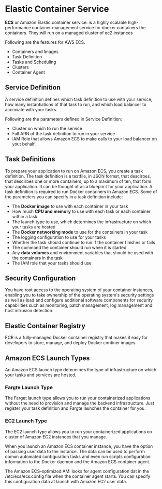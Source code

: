 # Elastic Container Service
**ECS** or Amazon Elastic container service: is a highly scalable high-performance container management service for docker containers the containers. They will run on a managed cluster of ec2 instances 

Following are the features for AWS ECS.
- Containers and Images
- Task Definition
- Tasks and Scheduling
- Clusters
- Container Agent

## Service Definition
A service definition defines which task definition to use with your service, how many instantiations of that task to run, and which load balancer to accociate with your tasks.

Following are the parameters defined in Service Definition:
- Cluster on which to run the service
- Full ARN of the task definition to run in your service
- IAM Role that allows Amazon ECS to make calls to your load balancer on yout behalf.

## Task Definitions
To prepare your application to run on Amazon ECS, you create a task definition. The task definition is a textfile, in JSON format, that descirbes, that descirbes one or more containers, up to a maximum of ten, that form your application. It can be thought of as a blueprint for your application. A task definition is required to run Docker containers in Amazon ECS. Some of the parameters you can specify in a task definition include:

- The **Docker image** to use with each container in your task
- How much **CPU and memory** to use with each task or each container within a task
- The launch type to use, which determines the infrastructure on which your tasks are hosted
- The **Docker networking mode** to use for the containers in your task
- The logging configuration to use for your tasks
- Whether the task should continue to run if the container finishes or fails
- The command the container should run when it is started
- Any **data volumes** and environment variables that should be used with the containers in the task
- The IAM role that your tasks should use

## Security Configuration
You have root access to the operating system of your container instances, enabling you to take ownership of the operating system's security settings as well as load and configure additional software components for security capabilities such as monitoring, patch management, log management and host intrusion detection.

## Elastic Container Registry
ECR is a fully-managed Docker container registry that makes it easy for developers to store, manage, and deploy Docker continer images

## Amazon ECS Launch Types
An Amazon ECS launch type determines the type of infrastructure on which your tasks and services are hosted.

### Fargte Launch Type
The Farget launch type allows you to run your containerized applications without the need to provision and manage the backend infrastructure. Just register your task definition and Fargte launches the container for you.

### EC2 Launch Type
The EC2 launch type allows you to run your containerized applications on cluster of Amazon EC2 instances that you manage.

When you launch an Amazon ECS container instance, you have the option of passing user data to the instance. The data can be used to perform comon automated configuration tasks and even run scripts configuration information to the Docker daemon and the Amazon ECS container agent.

The Amazon ECS-optimized AMI looks for agent configuration dat in the /etc/ecs/ecs.config file when the container agent starts. You can specify this configuration data at launch with Amazon EC2 user data.

